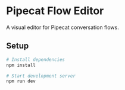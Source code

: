 # Pipecat Flow Editor

A visual editor for Pipecat conversation flows.

## Setup

```bash
# Install dependencies
npm install

# Start development server
npm run dev
```
